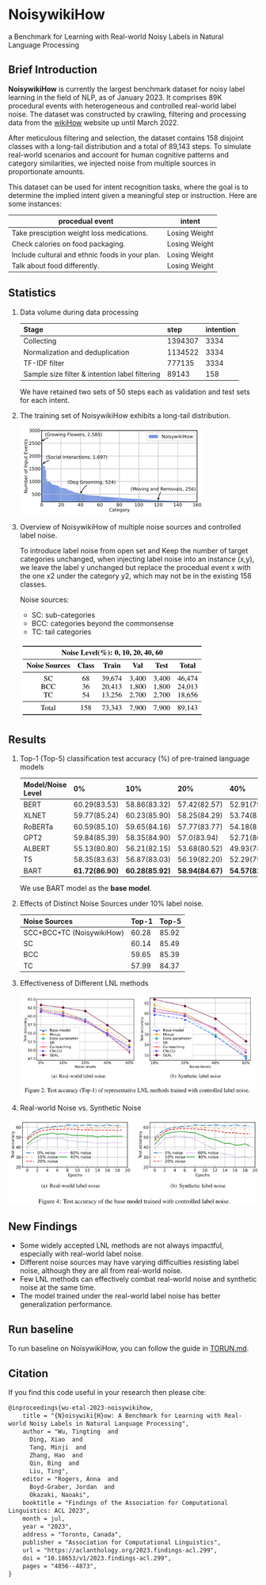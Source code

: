 # NoisywikiHow

a Benchmark for Learning with Real-world Noisy Labels in Natural Language Processing

## Brief Introduction

**NoisywikiHow** is currently the largest benchmark dataset for noisy label learning in the field of NLP, as of January 2023. It comprises 89K procedural events with heterogeneous and controlled real-world label noise. The dataset was constructed by crawling, filtering and processing data from the [wikiHow](https://www.wikihow.com) website up until March 2022. 

After meticulous filtering and selection, the dataset contains 158 disjoint classes with a long-tail distribution and a total of 89,143 steps. To simulate real-world scenarios and account for human cognitive patterns and category similarities, we injected noise from multiple sources in proportionate amounts.

This dataset can be used for intent recognition tasks, where the goal is to determine the implied intent given a meaningful step or instruction. Here are some instances:

| procedual event                                 | intent        |
| ----------------------------------------------- | ------------- |
| Take presciption weight loss medications.       | Losing Weight |
| Check calories on food packaging.               | Losing Weight |
| Include cultural and ethnic foods in your plan. | Losing Weight |
| Talk about food differently.                    | Losing Weight |



## Statistics

1. Data volume during data processing

   | Stage                                          | step    | intention |
   | ---------------------------------------------- | ------- | --------- |
   | Collecting                                     | 1394307 | 3334      |
   | Normalization and deduplication                | 1134522 | 3334      |
   | TF-IDF filter                                  | 777135  | 3334      |
   | Sample size filter & intention label filtering | 89143   | 158       |

   We have retained two sets of 50 steps each as validation and test sets for each intent.

2. The training set of NoisywikiHow exhibits a long-tail distribution.

   ![image-20230524211231722](pic/long-tail.png)

3. Overview of NoisywikiHow of multiple noise sources and controlled label noise.

   To introduce label noise from open set and Keep the number of target categories unchanged, when injecting label noise into an instance (x,y), we leave the label y unchanged but replace the procedual event x with the one x2 under the category y2, which may not be in the existing 158 classes.

   Noise sources:

   + SC: sub-categories
   + BCC: categories beyond the commonsense
   + TC: tail categories

   ![image-20230524214114558](pic/noice_sources.png)

## Results

1. Top-1 (Top-5) classification test accuracy (%) of pre-trained language models

   | Model/Noise Level | 0%               | 10%              | 20%              | 40%              | 60%              |
   | ----------------- | ---------------- | ---------------- | ---------------- | ---------------- | ---------------- |
   | BERT              | 60.29(83.53)     | 58.86(83.32)     | 57.42(82.57)     | 52.91(79.84)     | 48.20(75.37)     |
   | XLNET             | 59.77(85.24)     | 60.23(85.90)     | 58.25(84.29)     | 53.74(81.73)     | 50.23(79.44)     |
   | RoBERTa           | 60.59(85.10)     | 59.65(84.16)     | 57.77(83.77)     | 54.18(81.56)     | **50.85(78.87)** |
   | GPT2              | 59.84(85.39)     | 58.35(84.90)     | 57.0(83.94)      | 52.71(80.81)     | 48.25(78.08)     |
   | ALBERT            | 55.13(80.80)     | 56.21(82.15)     | 53.68(80.52)     | 49.93(78.44)     | 44.81(74.41)     |
   | T5                | 58.35(83.63)     | 56.87(83.03)     | 56.19(82.20)     | 52.29(79.94)     | 47.47(77.39)     |
   | BART              | **61.72(86.90)** | **60.28(85.92)** | **58.94(84.67)** | **54.57(82.38)** | 49.75(78.84)     |

   We use BART model as the **base model**.

2. Effects of Distinct Noise Sources under 10% label noise. 

   | Noise Sources             | Top-1 | Top-5 |
   | ------------------------- | ----- | ----- |
   | SCC+BCC+TC (NoisywikiHow) | 60.28 | 85.92 |
   | SC                        | 60.14 | 85.49 |
   | BCC                       | 59.65 | 85.39 |
   | TC                        | 57.99 | 84.37 |

3. Effectiveness of Different LNL methods

   ![image-20230524215000735](pic/Fig2.png)

 4. Real-world Noise vs. Synthetic Noise

   ![image-20230524215107605](pic/Fig4.png)

## New Findings

+ Some widely accepted LNL methods are not always impactful, especially with
  real-world label noise.
+ Different noise sources may have varying difficulties resisting label noise,
  although they are all from real-world noise.
+ Few LNL methods can effectively combat real-world noise and synthetic noise at the same time.
+ The model trained under the real-world label noise has better generalization performance.

## Run baseline
To run baseline on NoisywikiHow, you can follow the guide in [TORUN.md](TORUN.md).

## Citation
If you find this code useful in your research then please cite:
```
@inproceedings{wu-etal-2023-noisywikihow,
    title = "{N}oisywiki{H}ow: A Benchmark for Learning with Real-world Noisy Labels in Natural Language Processing",
    author = "Wu, Tingting  and
      Ding, Xiao  and
      Tang, Minji  and
      Zhang, Hao  and
      Qin, Bing  and
      Liu, Ting",
    editor = "Rogers, Anna  and
      Boyd-Graber, Jordan  and
      Okazaki, Naoaki",
    booktitle = "Findings of the Association for Computational Linguistics: ACL 2023",
    month = jul,
    year = "2023",
    address = "Toronto, Canada",
    publisher = "Association for Computational Linguistics",
    url = "https://aclanthology.org/2023.findings-acl.299",
    doi = "10.18653/v1/2023.findings-acl.299",
    pages = "4856--4873",
}
```
